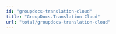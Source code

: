 ```yaml
---
id: "groupdocs-translation-cloud"
title: "GroupDocs.Translation Cloud"
url: "total/groupdocs-translation-cloud"
---
```



